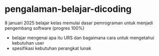 # pengalaman-belajar-dicoding

8 januari 2025
belajar kelas memulai dasar pemrograman untuk menjadi pengembang software (progres 100%)
* belajar mengenai apa itu URS dan bagaimana cara untuk mengetahui kebutuhan user
* spesifikasi kebutuhan perangkat lunak
